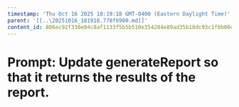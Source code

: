 ```yaml
---
timestamp: 'Thu Oct 16 2025 18:19:18 GMT-0400 (Eastern Daylight Time)'
parent: '[[..\20251016_181918.778f6900.md]]'
content_id: 806ec92f330e04c8af1133f5b5b510e354284e89ad35b18dc93c1f0b00cd5113
---
```


# Prompt: Update generateReport so that it returns the results of the report.
